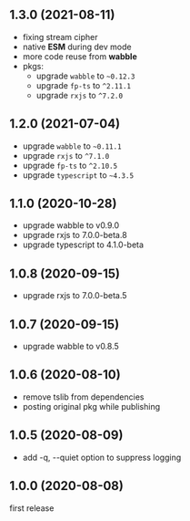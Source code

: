 <a name="1.3.0"></a>
## 1.3.0 (2021-08-11)

- fixing stream cipher
- native **ESM** during dev mode
- more code reuse from **wabble**
- pkgs:
  - upgrade `wabble` to `~0.12.3`
  - upgrade `fp-ts` to `^2.11.1`
  - upgrade `rxjs` to `^7.2.0`





<a name="1.2.0"></a>
## 1.2.0 (2021-07-04)

- upgrade `wabble` to `~0.11.1`
- upgrade `rxjs` to `^7.1.0`
- upgrade `fp-ts` to `^2.10.5`
- upgrade `typescript` to `~4.3.5`





<a name="1.1.0"></a>
## 1.1.0 (2020-10-28)

- upgrade wabble to v0.9.0
- upgrade rxjs to 7.0.0-beta.8
- upgrade typescript to 4.1.0-beta





<a name="1.0.8"></a>
## 1.0.8 (2020-09-15)

- upgrade rxjs to 7.0.0-beta.5





<a name="1.0.7"></a>
## 1.0.7 (2020-09-15)

- upgrade wabble to v0.8.5





<a name="1.0.6"></a>
## 1.0.6 (2020-08-10)

- remove tslib from dependencies
- posting original pkg while publishing





<a name="1.0.5"></a>
## 1.0.5 (2020-08-09)

- add -q, --quiet option to suppress logging





<a name="1.0.0"></a>
## 1.0.0 (2020-08-08)

first release

